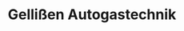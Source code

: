 ---
title: "Gellißen Autogastechnik"
url: /wegberg/gellissen-autogastechnik/
shop: Autowerkstatt
---